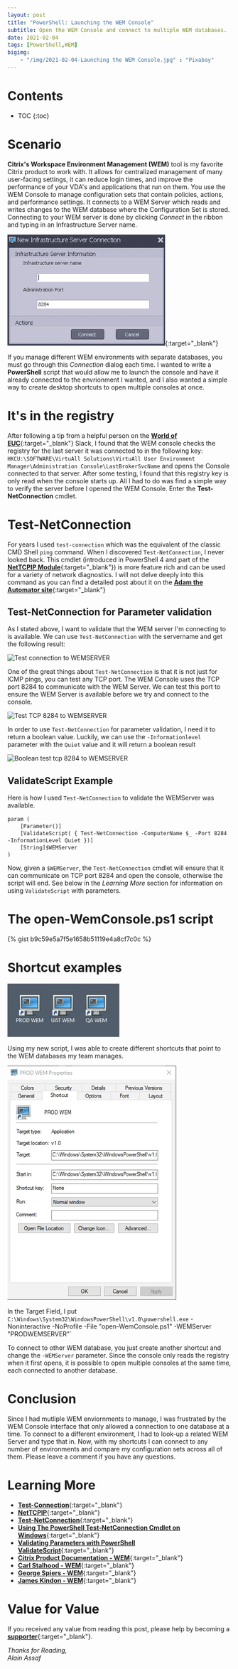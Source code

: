 ```yaml
---
layout: post
title: "PowerShell: Launching the WEM Console"
subtitle: Open the WEM Console and connect to multiple WEM databases.
date: 2021-02-04
tags: [PowerShell,WEM]
bigimg:
    - "/img/2021-02-04-Launching the WEM Console.jpg" : "Pixabay"
---
```


<!--more-->

# Contents

* TOC
{:toc}

# Scenario
**Citrix's Workspace Environment Management (WEM)** tool is my favorite Citrix product to work with. It allows for centralized management of many user-facing settings, it can reduce login times, and improve the performance of your VDA's and applications that run on them. 
You use the WEM Console to manage configuration sets that contain policies, actions, and performance settings. It connects to a WEM Server which reads and writes changes to the WEM database where the Configuration Set is stored.
Connecting to your WEM server is done by clicking *Connect* in the ribbon and typing in an Infrastructure Server name.

[![WEM Console Connection](/img/wem-new-infra-service-connection.png "WEM Console Connection")](https://docs.citrix.com/en-us/workspace-environment-management/current-release/install-and-configure/admin-console.html#create-an-infrastructure-server-connection){:target="_blank"}  

If you manage different WEM environments with separate databases, you must go through this *Connection* dialog each time. I wanted to write a **PowerShell** script that would allow me to launch the console and have it already connected to the envrionment I wanted, and I also wanted a simple way to create desktop shortcuts to open multiple consoles at once.

# It's in the registry
After following a tip from a helpful person on the [**World of EUC**](https://worldofeuc.slack.com/){:target="_blank"} Slack, I found that the WEM console checks the registry for the last server it was connected to in the following key:
`HKCU:\SOFTWARE\VirtuAll Solutions\VirtuAll User Environment Manager\Administration Console\LastBrokerSvcName` and opens the Console connected to that server.
After some testing, I found that this registry key is only read when the console starts up.  All I had to do was find a simple way to verify the server before I opened the WEM Console. Enter the **Test-NetConnection** cmdlet.

# Test-NetConnection
For years I used `test-connection` which was the equivalent of the classic CMD Shell `ping` command. When I discovered `Test-NetConnection`, I never looked back. This cmdlet (introduced in PowerShell 4 and part of the [**NetTCPIP Module**](https://docs.microsoft.com/en-us/powershell/module/nettcpip/?view=win10-ps){:target="_blank"}) is more feature rich and can be used for a variety of network diagnostics. I will not delve deeply into this command as you can find a detailed post about it on the [**Adam the Automator site**](https://adamtheautomator.com/test-netconnection-powershell/){:target="_blank"}

## Test-NetConnection for Parameter validation
As I stated above, I want to validate that the WEM server I'm connecting to is available. We can use `Test-NetConnection` with the servername and get the following result:

![](/img/testwemserver.gif "Test connection to WEMSERVER")

 One of the great things about `Test-NetConnection` is that it is not just for ICMP pings, you can test any TCP port. The WEM Console uses the TCP port 8284 to communicate with the WEM Server. We can test this port to ensure the WEM Server is available before we try and connect to the console.

![](/img/testwemserverport.gif "Test TCP 8284 to WEMSERVER")
 
 In order to use `Test-NetConnection` for parameter validation, I need it to return a boolean value. Luckily, we can use the `-Informationlevel` parameter with the `Quiet` value and it will return a boolean result

![](/img/testwemserverporttrue.gif "Boolean test tcp 8284 to WEMSERVER")

## ValidateScript Example
Here is how I used `Test-NetConnection` to validate the WEMServer was available.
```posh
param (
    [Parameter()]
    [ValidateScript( { Test-NetConnection -ComputerName $_ -Port 8284 -InformationLevel Quiet })]
    [String]$WEMServer
)
```
Now, given a `$WEMServer`, the `Test-NetConnection` cmdlet will ensure that it can communicate on TCP port 8284 and open the console, otherwise the script will end. See below in the *Learning More* section for information on using `ValidateScript` with parameters.

# The open-WemConsole.ps1 script
{% gist b9c59e5a7f5e1658b51119e4a8cf7c0c %}

# Shortcut examples
![](/img/WEMenv.png "Examples of WEM shortcuts")

Using my new script, I was able to create different shortcuts that point to the WEM databases my team manages. 

![](/img/WEMSCProp.png "WEM shortcut properties")

In the Target Field, I put `C:\Windows\System32\WindowsPowerShell\v1.0\powershell.exe` -Noninteractive -NoProfile -File "open-WemConsole.ps1" -WEMServer "PRODWEMSERVER"`

To connect to other WEM database, you just create another shortcut and change the `-WEMServer` parameter. Since the console only reads the registry when it first opens, it is possible to open multiple consoles at the same time, each connected to another database.

# Conclusion
Since I had mutliple WEM enviornments to manage, I was frustrated by the WEM Console interface that only allowed a connection to one database at a time. To connect to a different environment, I had to look-up a related WEM Server and type that in. Now, with my shortcuts I can connect to any number of environments and compare my configuration sets across all of them. Please leave a comment if you have any questions.

# Learning More
* [**Test-Connection**](https://docs.microsoft.com/en-us/powershell/module/microsoft.powershell.management/test-connection?view=powershell-5.1){:target="_blank"}
* [**NetTCPIP**](https://docs.microsoft.com/en-us/powershell/module/nettcpip/?view=win10-ps){:target="_blank"}
* [**Test-NetConnection**](https://docs.microsoft.com/en-us/powershell/module/nettcpip/test-netconnection?view=win10-ps){:target="_blank"}
* [**Using The PowerShell Test-NetConnection Cmdlet on Windows**](https://adamtheautomator.com/test-netconnection-powershell/){:target="_blank"}
* [**Validating Parameters with PowerShell ValidateScript**](https://adamtheautomator.com/powershell-validatescript/){:target="_blank"}
* [**Citrix Product Documentation - WEM**](https://docs.citrix.com/en-us/workspace-environment-management/current-release.html){:target="_blank"}
* [**Carl Stalhood - WEM**](https://www.carlstalhood.com/workspace-environment-management){:target="_blank"}
* [**George Spiers - WEM**](https://www.jgspiers.com/citrix-workspace-environment-manager/){:target="_blank"}
* [**James Kindon - WEM**](https://jkindon.com/?s=WEM){:target="_blank"}

# Value for Value  
If you received any value from reading this post, please help by becoming a [**supporter**](https://www.paypal.com/donate?hosted_button_id=73HNLGA2SGLLU){:target="_blank"}.

*Thanks for Reading,*  
*Alain Assaf*